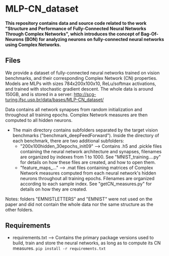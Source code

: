 # MLP-CN_dataset

#### This repository contains data and source code related to the work "Structure and Performance of Fully-Connected Neural Networks Through Complex Networks", which introduces the concept of Bag-Of-Neurons (BON) for analyzing neurons on fully-connected neural networks using Complex Networks.


## Files
We provide a dataset of fully-connected neural networks trained on vision benchmarks, and their corresponding Complex Network (CN) properties. Models are MLPs with sizes 784x200x100x10, ReLu/softmax activations, and trained with stochastic gradient descent.
The whole data is around 150GB, and is stored in a server: http://scg-turing.ifsc.usp.br/data/bases/MLP-CN_dataset/

Data contains all network synapses from random initialization and throughout all training epochs. Complex Network measures are then computed to all hidden neurons.
  * The main directory contains subfolders separated by the target vision benchmarks ("benchmark_deepFeedForward"). Inside the directory of each benchmark, there are two additional subfolders:    
    * "200x100hidden_30epochs_init09" --> Contains .h5 and .pickle files containing the neural network architecture and synapses, filenames are organized by indexes from 1 to 1000. See "MNIST_training....py" for details on how these files are created, and how to open them. 
    * "feature_maps_..." --> .mat files containing matrices of Complex Network measures computed from each neural network's hidden neurons throughout all training epochs. Filenames are organized according to each sample index. See "getCN_measures.py" for details on how they are created.

Notes: folders "EMNISTLETTERS" and "EMNIST" were not used on the paper and did not contain the whole data nor the same structure as the other folders.

## Requirements
* requirements.txt --> Contains the primary package versions used to build, train and store the neural networks, as long as to compute its CN measures.
    `pip install -r requirements.txt`
